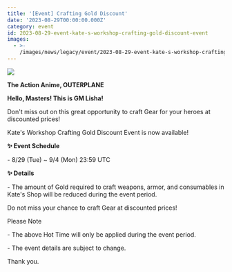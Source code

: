 ```yaml
---
title: '[Event] Crafting Gold Discount'
date: '2023-08-29T00:00:00.000Z'
category: event
id: 2023-08-29-event-kate-s-workshop-crafting-gold-discount-event
images:
  - >-
    /images/news/legacy/event/2023-08-29-event-kate-s-workshop-crafting-gold-discount-event/1c7305bca88d492fada134c2f80e6f8d.webp
---
```


![](/images/news/legacy/event/2023-08-29-event-kate-s-workshop-crafting-gold-discount-event/1c7305bca88d492fada134c2f80e6f8d.webp)  

**The Action Anime, OUTERPLANE**

**Hello, Masters! This is GM Lisha!**

Don't miss out on this great opportunity to craft Gear for your heroes at discounted prices!

Kate's Workshop Crafting Gold Discount Event is now available!

**✨ Event Schedule**

\- 8/29 (Tue) ~ 9/4 (Mon) 23:59 UTC

**✨ Details**

\- The amount of Gold required to craft weapons, armor, and consumables in Kate's Shop will be reduced during the event period.

Do not miss your chance to craft Gear at discounted prices!

Please Note

\- The above Hot Time will only be applied during the event period.

\- The event details are subject to change.

Thank you.
